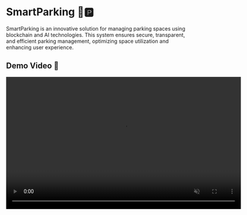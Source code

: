 # SmartParking 🚗🅿️

SmartParking is an innovative solution for managing parking spaces using blockchain and AI technologies. This system ensures secure, transparent, and efficient parking management, optimizing space utilization and enhancing user experience.

## Demo Video 🎥


<video width="640" height="360" controls autoplay muted>
  <source src="video/Untitled1.mp4" type="video/mp4">
  Your browser does not support the video tag.
</video>
